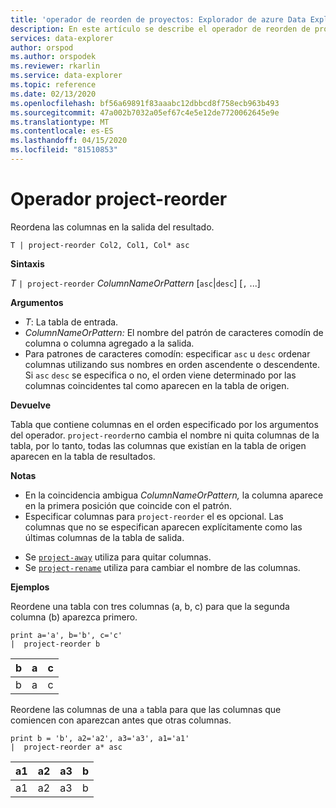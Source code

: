 ```yaml
---
title: 'operador de reorden de proyectos: Explorador de azure Data Explorer ( Project Data Explorer) Microsoft Docs'
description: En este artículo se describe el operador de reorden de proyecto en Azure Data Explorer.
services: data-explorer
author: orspod
ms.author: orspodek
ms.reviewer: rkarlin
ms.service: data-explorer
ms.topic: reference
ms.date: 02/13/2020
ms.openlocfilehash: bf56a69891f83aaabc12dbbcd8f758ecb963b493
ms.sourcegitcommit: 47a002b7032a05ef67c4e5e12de7720062645e9e
ms.translationtype: MT
ms.contentlocale: es-ES
ms.lasthandoff: 04/15/2020
ms.locfileid: "81510853"
---
```

# <a name="project-reorder-operator"></a>Operador project-reorder

Reordena las columnas en la salida del resultado.

```kusto
T | project-reorder Col2, Col1, Col* asc
```

**Sintaxis**

*T* `| project-reorder` *ColumnNameOrPattern* [`asc`|`desc`] [`,` ...]

**Argumentos**

* *T*: La tabla de entrada.
* *ColumnNameOrPattern:* El nombre del patrón de caracteres comodín de columna o columna agregado a la salida.
* Para patrones de caracteres comodín: especificar `asc` u `desc` ordenar columnas utilizando sus nombres en orden ascendente o descendente. Si `asc` `desc` se especifica o no, el orden viene determinado por las columnas coincidentes tal como aparecen en la tabla de origen.

**Devuelve**

Tabla que contiene columnas en el orden especificado por los argumentos del operador. `project-reorder`no cambia el nombre ni quita columnas de la tabla, por lo tanto, todas las columnas que existían en la tabla de origen aparecen en la tabla de resultados.

**Notas**

- En la coincidencia ambigua *ColumnNameOrPattern,* la columna aparece en la primera posición que coincide con el patrón.
- Especificar columnas para `project-reorder` el es opcional. Las columnas que no se especifican aparecen explícitamente como las últimas columnas de la tabla de salida.

* Se [`project-away`](projectawayoperator.md) utiliza para quitar columnas.
* Se [`project-rename`](projectrenameoperator.md) utiliza para cambiar el nombre de las columnas.


**Ejemplos**

Reordene una tabla con tres columnas (a, b, c) para que la segunda columna (b) aparezca primero.

```kusto
print a='a', b='b', c='c'
|  project-reorder b
```

|b|a|c|
|---|---|---|
|b|a|c|

Reordene las columnas de una `a` tabla para que las columnas que comiencen con aparezcan antes que otras columnas.

```kusto
print b = 'b', a2='a2', a3='a3', a1='a1'
|  project-reorder a* asc
```

|a1|a2|a3|b|
|---|---|---|---|
|a1|a2|a3|b|